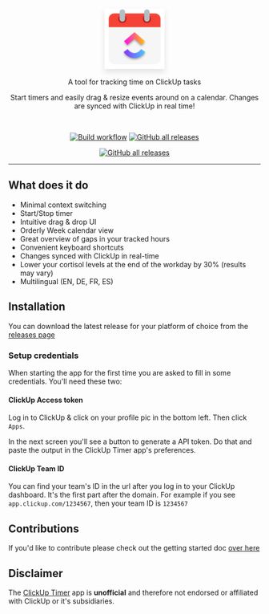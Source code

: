 <p align="center"><a href="https://github.com/arnaud-ritti/clickup-timer/releases" target="_blank"><img src="./src/assets/images/icon/256x256.png" width="120" style="filter: drop-shadow(0px 6px 6px #e2e2e2)"></a></p>

<p align="center">A tool for tracking time on ClickUp tasks</p>

<p align="center">Start timers and easily drag & resize events around on a calendar. Changes are synced with ClickUp in real time!</p>

<br />

<p align="center">
<a href="https://github.com/arnaud-ritti/clickup-timer/actions/workflows/release.yaml"><img src="https://github.com/arnaud-ritti/clickup-timer/actions/workflows/release.yaml/badge.svg" alt="Build workflow"></a>
<a href="https://github.com/arnaud-ritti/clickup-timer/releases/latest"><img alt="GitHub all releases" src="https://img.shields.io/github/downloads/arnaud-ritti/clickup-timer/total"></a>
</p>
<p align="center">
<a href="https://ko-fi.com/Y8Y4BRCC8"><img alt="GitHub all releases" src="https://ko-fi.com/img/githubbutton_sm.svg"></a>
</p>

<hr />


## What does it do

* Minimal context switching
* Start/Stop timer
* Intuitive drag & drop UI
* Orderly Week calendar view
* Great overview of gaps in your tracked hours
* Convenient keyboard shortcuts
* Changes synced with ClickUp in real-time
* Lower your cortisol levels at the end of the workday by 30% (results may vary)
* Multilingual (EN, DE, FR, ES) 


## Installation
You can download the latest release for your platform of choice from the [releases page](https://github.com/arnaud-ritti/clickup-timer/releases)

### Setup credentials
When starting the app for the first time you are asked to fill in some credentials. You'll need these two:

#### ClickUp Access token
Log in to ClickUp & click on your profile pic in the bottom left. Then click `Apps`.

In the next screen you'll see a button to generate a API token. Do that and paste the output in the ClickUp Timer app's preferences.

#### ClickUp Team ID
You can find your team's ID in the url after you log in to your ClickUp dashboard. It's the first part after the domain. For example if you see `app.clickup.com/1234567`, then your team ID is `1234567`

## Contributions
If you'd like to contribute please check out the getting started doc [over here](./.github/CONTRIBUTING.md)

## Disclaimer
The [ClickUp Timer](https://github.com/arnaud-ritti/clickup-timer) app is **unofficial** and therefore not endorsed or affiliated with ClickUp or it's subsidiaries.
